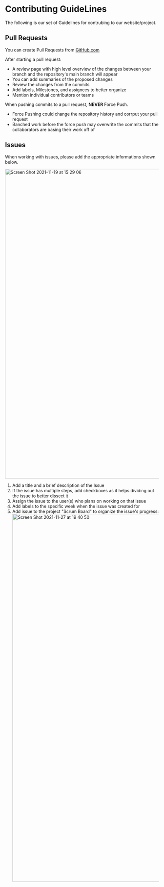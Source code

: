 # Contributing GuideLines

The following is our set of Guidelines for contrubing to our website/project.

## Pull Requests

You can create Pull Requests from [GitHub.com](https://github.com/BrianZhang2016/067/pulls)

After starting a pull request:
- A review page with high level overview of the changes between your branch and the repository's main branch will appear 
- You can add summaries of the proposed changes
- Review the changes from the commits
- Add labels, Milestones, and assignees to better organize
- Mention individual contributors or teams

When pushing commits to a pull request, **NEVER** Force Push.
- Force Pushing could change the repository history and corrput your pull request 
- Banched work before the force push may overwrite the commits that the collaborators are basing their work off of

## Issues

When working with issues, please add the appropriate informations shown below.

<img width="1010" alt="Screen Shot 2021-11-19 at 15 29 06" src="https://user-images.githubusercontent.com/89234480/143727800-6cda4bca-5441-43b8-a287-52f2d23997aa.png">

1. Add a title and a brief description of the Issue 
2. If the issue has multiple steps, add checkboxes as it helps dividing out the issue to better dissect it
3. Assign the issue to the user(s) who plans on working on that issue
4. Add labels to the specific week when the issue was created for
5. Add issue to the project "Scrum Board" to organize the issue's progress:<img width="1200" alt="Screen Shot 2021-11-27 at 19 40 50" src="https://user-images.githubusercontent.com/89234480/143728444-ddab9da8-d168-43cb-bd87-ae9a5a3ca08e.png">
